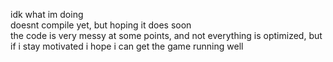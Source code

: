 idk what im doing  
doesnt compile yet, but hoping it does soon  
the code is very messy at some points, and not everything is optimized, but if i stay motivated i hope i can get the game running well 
